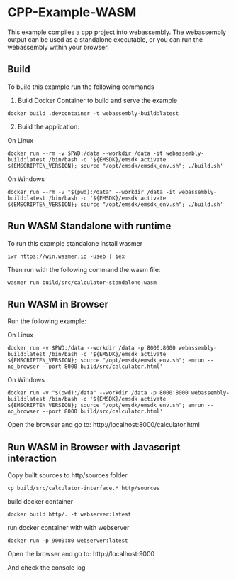 # CPP-Example-WASM

This example compiles a cpp project into webassembly. The webassembly output can be used as a standalone executable, or you can run the webassembly within your browser.

## Build

To build this example run the following commands

1. Build Docker Container to build and serve the example

```console
docker build .devcontainer -t webassembly-build:latest
```

2. Build the application:

On Linux

```console
docker run --rm -v $PWD:/data --workdir /data -it webassembly-build:latest /bin/bash -c '${EMSDK}/emsdk activate ${EMSCRIPTEN_VERSION}; source "/opt/emsdk/emsdk_env.sh"; ./build.sh'
```

On Windows

```console
docker run --rm -v "$(pwd):/data" --workdir /data -it webassembly-build:latest /bin/bash -c '${EMSDK}/emsdk activate ${EMSCRIPTEN_VERSION}; source "/opt/emsdk/emsdk_env.sh"; ./build.sh'
```

## Run WASM Standalone with runtime

To run this example standalone install wasmer

```console
iwr https://win.wasmer.io -useb | iex
```

Then run with the following command the wasm file:

```console
wasmer run build/src/calculator-standalone.wasm
```

## Run WASM in Browser

Run the following example:

On Linux

```console
docker run -v $PWD:/data --workdir /data -p 8000:8000 webassembly-build:latest /bin/bash -c '${EMSDK}/emsdk activate ${EMSCRIPTEN_VERSION}; source "/opt/emsdk/emsdk_env.sh"; emrun --no_browser --port 8000 build/src/calculator.html'
```

On Windows

```console
docker run -v "$(pwd):/data" --workdir /data -p 8000:8000 webassembly-build:latest /bin/bash -c '${EMSDK}/emsdk activate ${EMSCRIPTEN_VERSION}; source "/opt/emsdk/emsdk_env.sh"; emrun --no_browser --port 8000 build/src/calculator.html'
```

Open the browser and go to:
http://localhost:8000/calculator.html


## Run WASM in Browser with Javascript interaction

Copy built sources to http/sources folder

```console
cp build/src/calculator-interface.* http/sources
```

build docker container
```console
docker build http/. -t webserver:latest
```

run docker container with with webserver
```console
docker run -p 9000:80 webserver:latest
```

Open the browser and go to:
http://localhost:9000

And check the console log

